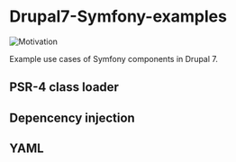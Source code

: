 Drupal7-Symfony-examples
========================

![Motivation](http://intellectualcramps.files.wordpress.com/2010/04/chuckhappy2.png)

Example use cases of Symfony components in Drupal 7.


PSR-4 class loader
------------------



Depencency injection
--------------------


YAML
----
